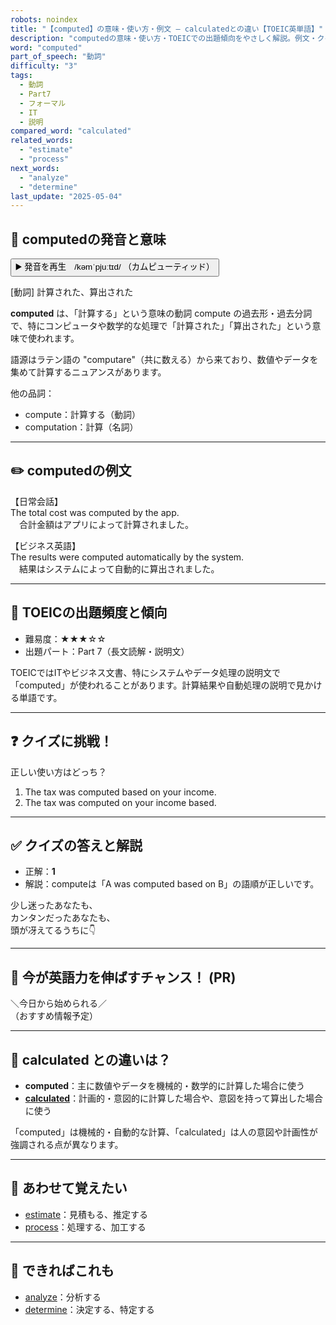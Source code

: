 ```yaml
---
robots: noindex
title: "【computed】の意味・使い方・例文 ― calculatedとの違い【TOEIC英単語】"
description: "computedの意味・使い方・TOEICでの出題傾向をやさしく解説。例文・クイズ付きでcalculatedとの違いもわかりやすく学べます。"
word: "computed"
part_of_speech: "動詞"
difficulty: "3"
tags:
  - 動詞
  - Part7
  - フォーマル
  - IT
  - 説明
compared_word: "calculated"
related_words:
  - "estimate"
  - "process"
next_words:
  - "analyze"
  - "determine"
last_update: "2025-05-04"
---
```


## 🔰 computedの発音と意味

<button class="play-audio" onclick="playTTS('computed')">
  <span class="play-audio-main">
    ▶️ 発音を再生　/kəmˈpjuːtɪd/
  </span>
  <span class="play-audio-sub">
    （カムピューティッド）
  </span>
</button>

[動詞] 計算された、算出された

**computed** は、「計算する」という意味の動詞 compute の過去形・過去分詞で、特にコンピュータや数学的な処理で「計算された」「算出された」という意味で使われます。

語源はラテン語の "computare"（共に数える）から来ており、数値やデータを集めて計算するニュアンスがあります。

他の品詞：  
- compute：計算する（動詞）
- computation：計算（名詞）

---

## ✏️ computedの例文

【日常会話】  
The total cost was computed by the app.  
　合計金額はアプリによって計算されました。

【ビジネス英語】  
The results were computed automatically by the system.  
　結果はシステムによって自動的に算出されました。

---

## 🎯 TOEICの出題頻度と傾向

- 難易度：★★★☆☆
- 出題パート：Part 7（長文読解・説明文）

TOEICではITやビジネス文書、特にシステムやデータ処理の説明文で「computed」が使われることがあります。計算結果や自動処理の説明で見かける単語です。

---

## ❓ クイズに挑戦！

正しい使い方はどっち？

1. The tax was computed based on your income.  
2. The tax was computed on your income based.

---

## ✅ クイズの答えと解説

- 正解：**1**
- 解説：computeは「A was computed based on B」の語順が正しいです。

少し迷ったあなたも、  
カンタンだったあなたも、  
頭が冴えてるうちに👇️

---

## 🚀 今が英語力を伸ばすチャンス！ (PR)

<div class="info-center">
＼今日から始められる／<br>  
（おすすめ情報予定）
</div>

---

## 🤔  calculated との違いは？

- **computed**：主に数値やデータを機械的・数学的に計算した場合に使う
- **[calculated](/word/calculated/)**：計画的・意図的に計算した場合や、意図を持って算出した場合に使う

「computed」は機械的・自動的な計算、「calculated」は人の意図や計画性が強調される点が異なります。

---

## 🧩 あわせて覚えたい

- [estimate](/word/estimate/)：見積もる、推定する
- [process](/word/process/)：処理する、加工する

---

## 📖 できればこれも

- [analyze](/word/analyze/)：分析する
- [determine](/word/determine/)：決定する、特定する

<!-- cvid: aid08_bid10 -->
